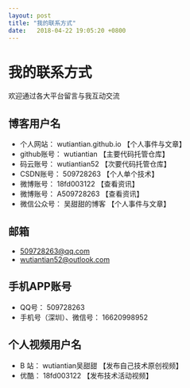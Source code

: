 ```yaml
---
layout: post
title: "我的联系方式"
date:   2018-04-22 19:05:20 +0800
---
```

# 我的联系方式
欢迎通过各大平台留言与我互动交流

## 博客用户名

- 个人网站： wutiantian.github.io  【个人事件与文章】
- github账号： wutiantian          【主要代码托管仓库】
- 码云账号：   wutiantian52        【次要代码托管仓库】
- CSDN账号：  509728263            【个人单个技术】
- 微博账号：  18fd003122           【查看资讯】
- 微博账号：  A509728263           【查看资讯】
- 微信公众号： 吴甜甜的博客          【个人事件与文章】


## 邮箱
- 509728263@qq.com
- wutiantian52@outlook.com

##  手机APP账号
- QQ号： 509728263  
- 手机号（深圳）、微信号： 16620998952

## 个人视频用户名
- B 站：  wutiantian吴甜甜                      【发布自己技术原创视频】
- 优酷：  18fd003122                            【发布技术活动视频】


